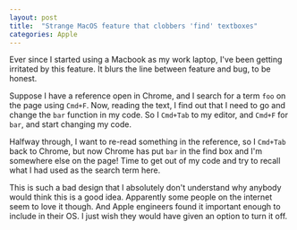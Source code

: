 ```yaml
---
layout: post
title:  "Strange MacOS feature that clobbers 'find' textboxes"
categories: Apple
---
```

Ever since I started using a Macbook as my work laptop, I've been getting irritated by this feature. It blurs the line between feature and bug, to be honest.

Suppose I have a reference open in Chrome, and I search for a term `foo` on the page using `Cmd+F`. Now, reading the text, I find out that I need to go and change the `bar` function in my code. So I `Cmd+Tab` to my editor, and `Cmd+F` for `bar`, and start changing my code.

Halfway through, I want to re-read something in the reference, so I `Cmd+Tab` back to Chrome, but now Chrome has put `bar` in the find box and I'm somewhere else on the page! Time to get out of my code and try to recall what I had used as the search term here.

This is such a bad design that I absolutely don't understand why anybody would think this is a good idea. Apparently some people on the internet seem to love it though. And Apple engineers found it important enough to include in their OS. I just wish they would have given an option to turn it off.
